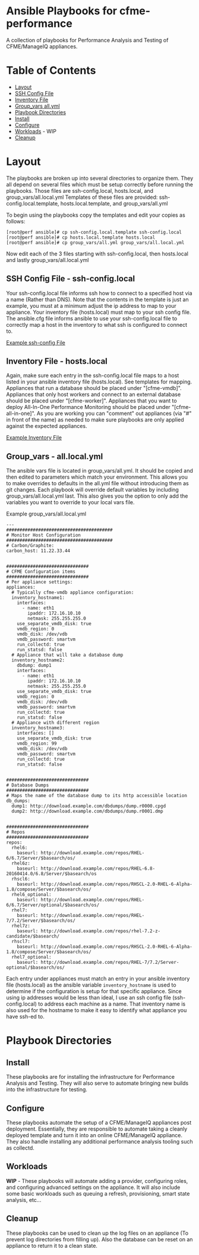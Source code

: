 # Ansible Playbooks for cfme-performance

A collection of playbooks for Performance Analysis and Testing of CFME/ManageIQ appliances.

**Table of Contents**
========
- [Layout](#layout)
 - [SSH Config File](#ssh-config-file---ssh-configlocal)
 - [Inventory File](#inventory-file---hostslocal)
 - [Group_vars all.yml](#group_vars---alllocalyml)
- [Playbook Directories](#playbook-directories)
 - [Install](#install)
 - [Configure](#configure)
 - [Workloads](#workloads) - WIP
 - [Cleanup](#cleanup)

# Layout
The playbooks are broken up into several directories to organize them.  They all depend on several files which must be setup correctly before running the playbooks.  Those files are ssh-config.local, hosts.local, and group_vars/all.local.yml  Templates of these files are provided: ssh-config.local.template, hosts.local.template, and group_vars/all.yml

To begin using the playbooks copy the templates and edit your copies as follows:

```
[root@perf ansible]# cp ssh-config.local.template ssh-config.local
[root@perf ansible]# cp hosts.local.template hosts.local
[root@perf ansible]# cp group_vars/all.yml group_vars/all.local.yml
```

Now edit each of the 3 files starting with ssh-config.local, then hosts.local and lastly group_vars/all.local.yml

## SSH Config File - ssh-config.local

Your ssh-config.local file informs ssh how to connect to a specified host via a name (Rather than DNS).  Note that the contents in the template is just an example, you must at a minimum adjust the ip address to map to your appliance. Your inventory file (hosts.local) must map to your ssh config file.  The ansible.cfg file informs ansible to use your ssh-config.local file to correctly map a host in the inventory to what ssh is configured to connect to.

[Example ssh-config File](ssh-config.local.template)

## Inventory File - hosts.local

Again, make sure each entry in the ssh-config.local file maps to a host listed in your ansible inventory file (hosts.local).  See templates for mapping.  Appliances that run a database should be placed under "[cfme-vmdb]".  Appliances that only host workers and connect to an external database should be placed under "[cfme-worker]".  Appliances that you want to deploy All-In-One Performance Monitoring should be placed under "[cfme-all-in-one]".  As you are working you can "comment" out appliances (via "#" in front of the name) as needed to make sure playbooks are only applied against the expected appliances.

[Example Inventory File](hosts.local.template)

## Group_vars - all.local.yml

The ansible vars file is located in group_vars/all.yml.  It should be copied and then edited to parameters which match your environment.  This allows you to make overrides to defaults in the all.yml file without introducing them as git changes.  Each playbook will override default variables by including group_vars/all.local.yml last.  This also gives you the option to only add the variables you want to override to your local vars file.

Example group_vars/all.local.yml
```
---
########################################
# Monitor Host Configuration
########################################
# Carbon/Graphite:
carbon_host: 11.22.33.44


###############################
# CFME Configuration items
###############################
# Per appliance settings:
appliances:
  # Typically cfme-vmdb appliance configuration:
  inventory_hostname1:
    interfaces:
      - name: eth1
        ipaddr: 172.16.10.10
        netmask: 255.255.255.0
    use_separate_vmdb_disk: true
    vmdb_region: 0
    vmdb_disk: /dev/vdb
    vmdb_password: smartvm
    run_collectd: true
    run_statsd: false
  # Appliance that will take a database dump
  inventory_hostname2:
    dbdump: dump1
    interfaces:
      - name: eth1
        ipaddr: 172.16.10.10
        netmask: 255.255.255.0
    use_separate_vmdb_disk: true
    vmdb_region: 0
    vmdb_disk: /dev/vdb
    vmdb_password: smartvm
    run_collectd: true
    run_statsd: false
  # Appliance with different region
  inventory_hostname3:
    interfaces: []
    use_separate_vmdb_disk: true
    vmdb_region: 99
    vmdb_disk: /dev/vdb
    vmdb_password: smartvm
    run_collectd: true
    run_statsd: false


###############################
# Database Dumps
###############################
# Maps the name of the database dump to its http accessible location
db_dumps:
  dump1: http://download.example.com/dbdumps/dump.r0000.cpgd
  dump2: http://download.example.com/dbdumps/dump.r0001.dmp


###############################
# Repos
###############################
repos:
  rhel6:
    baseurl: http://download.example.com/repos/RHEL-6/6.7/Server/$basearch/os/
  rhel6z:
    baseurl: http://download.example.com/repos/RHEL-6.8-20160414.0/6.8/Server/$basearch/os
  rhscl6:
    baseurl: http://download.example.com/repos/RHSCL-2.0-RHEL-6-Alpha-1.8/compose/Server/$basearch/os/
  rhel6_optional:
    baseurl: http://download.example.com/repos/RHEL-6/6.7/Server/optional/$basearch/os/
  rhel7:
    baseurl: http://download.example.com/repos/RHEL-7/7.2/Server/$basearch/os/
  rhel7z:
    baseurl: http://download.example.com/repos/rhel-7.2-z-candidate/$basearch/
  rhscl7:
    baseurl: http://download.example.com/repos/RHSCL-2.0-RHEL-6-Alpha-1.8/compose/Server/$basearch/os/
  rhel7_optional:
    baseurl: http://download.example.com/repos/RHEL-7/7.2/Server-optional/$basearch/os/

```
Each entry under appliances must match an entry in your ansible inventory file (hosts.local) as the ansible variable `inventory_hostname` is used to determine if the configuration is setup for that specific appliance.  Since using ip addresses would be less than ideal, I use an ssh config file (ssh-config.local) to address each machine as a name.  That inventory name is also used for the hostname to make it easy to identify what appliance you have ssh-ed to.

# Playbook Directories

## Install
These playbooks are for installing the infrastructure for Performance Analysis and Testing.  They will also serve to automate bringing new builds into the infrastructure for testing.

## Configure
These playbooks automate the setup of a CFME/ManageIQ appliances post deployment.  Essentially, they are responsible to automate taking a cleanly deployed template and turn it into an online CFME/ManageIQ appliance.  They also handle installing any additional performance analysis tooling such as collectd.

## Workloads
**WIP** - These playbooks will automate adding a provider, configuring roles, and configuring advanced settings on the appliance.  It will also include some basic workloads such as queuing a refresh, provisioning, smart state analysis, etc...

## Cleanup
These playbooks can be used to clean up the log files on an appliance (To prevent log directories from filling up).  Also the database can be reset on an appliance to return it to a clean state.

